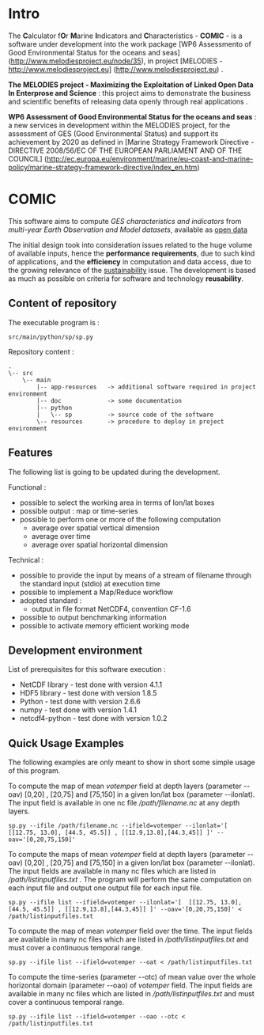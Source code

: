 # Intro 
The **C**alculator f**O**r **M**arine **I**ndicators and **C**haracteristics - **COMIC** - is a software under development into the work package 
[WP6 Assessmento of Good Environmental Status for the oceans and seas] (http://www.melodiesproject.eu/node/35), 
in project [MELODIES - http://www.melodiesproject.eu] (http://www.melodiesproject.eu) . 

**The MELODIES project - Maximizing the Exploitation of Linked Open Data In Enterprose and Science** : 
this project aims to demonstrate the business and scientific benefits of releasing data openly through real applications .

**WP6 Assessment of Good Environmental Status for the oceans and seas** : a new services in development 
within the MELODIES project, for the assessment of GES (Good Environmental Status) and support its achievement 
by 2020 as defined in [Marine Strategy Framework Directive - DIRECTIVE 2008/56/EC OF THE EUROPEAN PARLIAMENT AND OF THE COUNCIL] (http://ec.europa.eu/environment/marine/eu-coast-and-marine-policy/marine-strategy-framework-directive/index_en.htm)



# COMIC

This software aims to compute *GES characteristics and indicators* from *multi-year Earth Observation and Model datasets*, available as [open data](https://open-data.europa.eu/en/data) 

The initial design took into consideration issues related to the huge volume of available inputs, 
hence the **performance requirements**, due to such kind of applications, 
and the **efficiency** in computation and data access, due to the growing relevance of the [sustainability](http://ec.europa.eu/environment/eussd/) issue. 
The development is based as much as possible on criteria for software and technology **reusability**.   


## Content of repository

The executable program is :
```
src/main/python/sp/sp.py
```

Repository content :
```
.
\-- src
    \-- main
        |-- app-resources   -> additional software required in project environment
        |-- doc             -> some documentation
        |-- python
        |   \-- sp          -> source code of the software
        \-- resources       -> procedure to deploy in project environment
```


## Features

The following list is going to be updated during the development.

Functional :

* possible to select the working area in terms of lon/lat boxes
* possible output : map or time-series
* possible to perform one or more of the following computation 
	* average over spatial vertical dimension 
	* average over time 
	* average over spatial horizontal dimension

Technical :

* possible to provide the input by means of a stream of filename through the standard input (stdio) at execution time
* possible to implement a Map/Reduce workflow
* adopted standard : 
	* output in file format NetCDF4, convention CF-1.6
* possible to output benchmarking information
* possible to activate memory efficient working mode


## Development environment

List of prerequisites for this software execution :

* NetCDF library - test done with version 4.1.1
* HDF5 library - test done with version 1.8.5
* Python - test done with version 2.6.6
* numpy - test done with version 1.4.1
* netcdf4-python - test done with version 1.0.2


## Quick Usage Examples

The following examples are only meant to show in short some simple usage of this program.

To compute the map of mean _votemper_ field at depth layers (parameter --oav) [0,20] , [20,75] and [75,150] in a given lon/lat box (parameter --ilonlat). The input field is available in one nc file _/path/filename.nc_ at any depth layers.
```
sp.py --ifile /path/filename.nc --ifield=votemper --ilonlat='[  [[12.75, 13.0], [44.5, 45.5]] , [[12.9,13.8],[44.3,45]] ]' --oav='[0,20,75,150]'
```

To compute the maps of mean _votemper_ field at depth layers (parameter --oav) [0,20] , [20,75] and [75,150] in a given lon/lat box (parameter --ilonlat). The input fields are available in many nc files which are listed in  _/path/listinputfiles.txt_ . The program will perform the same computation on each input file and output one output file for each input file.
```
sp.py --ifile list --ifield=votemper --ilonlat='[  [[12.75, 13.0], [44.5, 45.5]] , [[12.9,13.8],[44.3,45]] ]' --oav='[0,20,75,150]' < /path/listinputfiles.txt
```

To compute the map of mean _votemper_ field over the time. The input fields are available in many nc files which are listed in  _/path/listinputfiles.txt_ and must cover a continuous temporal range.
```
sp.py --ifile list --ifield=votemper --oat < /path/listinputfiles.txt
```

To compute the time-series (parameter --otc) of mean value over the whole horizontal domain (parameter --oao) of _votemper_ field. The input fields are available in many nc files which are listed in  _/path/listinputfiles.txt_ and must cover a continuous temporal range. 
```
sp.py --ifile list --ifield=votemper --oao --otc < /path/listinputfiles.txt
```
